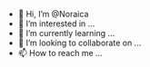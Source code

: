 - 👋 Hi, I’m @Noraica
- 👀 I’m interested in ...
- 🌱 I’m currently learning ...
- 💞️ I’m looking to collaborate on ...
- 📫 How to reach me ...

<!---
Noraica/Noraica is a ✨ special ✨ repository because its `README.md` (this file) appears on your GitHub profile.
You can click the Preview link to take a look at your changes.
--->
